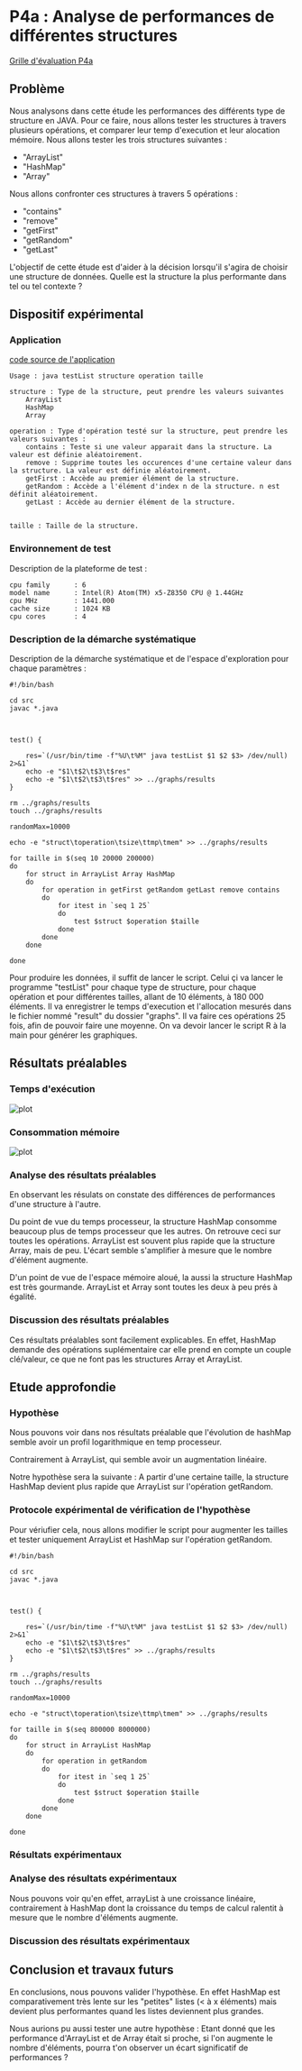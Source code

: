 # P4a : Analyse de performances de différentes structures

[Grille d'évaluation P4a](https://docs.google.com/spreadsheets/d/1x72glVEQHPx56Wr8G0RNQgfQXGX6xCsjms_6b7J6si0/edit?usp=sharing
)

## Problème

Nous analysons dans cette étude les performances des différents type de structure en JAVA. Pour ce faire, nous allons tester les structures à travers plusieurs opérations, et comparer leur temp d'execution et leur alocation mémoire. 
Nous allons tester les trois structures suivantes : 
- "ArrayList"
- "HashMap"
- "Array"

Nous allons confronter ces structures à travers 5 opérations : 
- "contains"
- "remove"
- "getFirst"
- "getRandom" 
- "getLast"


L'objectif de cette étude est d'aider à la décision lorsqu'il s'agira de choisir une structure de données. 
Quelle est la structure la plus performante dans tel ou tel contexte ?


## Dispositif expérimental

### Application

[code source de l'application](https://git.unistra.fr/nderousseaux/P4a/-/tree/master/src)
```
Usage : java testList structure operation taille

structure : Type de la structure, peut prendre les valeurs suivantes
    ArrayList
    HashMap
    Array

operation : Type d'opération testé sur la structure, peut prendre les valeurs suivantes :
    contains : Teste si une valeur apparait dans la structure. La valeur est définie aléatoirement.
    remove : Supprime toutes les occurences d'une certaine valeur dans la structure. La valeur est définie aléatoirement.
    getFirst : Accède au premier élément de la structure.
    getRandom : Accède a l'élément d'index n de la structure. n est définit aléatoirement.
    getLast : Accède au dernier élément de la structure.


taille : Taille de la structure.
```

### Environnement de test

Description de la plateforme de test :
```
cpu family      : 6
model name      : Intel(R) Atom(TM) x5-Z8350 CPU @ 1.44GHz
cpu MHz         : 1441.000
cache size      : 1024 KB
cpu cores       : 4
```

### Description de la démarche systématique

Description de la démarche systématique et de l'espace d'exploration pour chaque paramètres :

```
#!/bin/bash

cd src
javac *.java



test() {

    res=`(/usr/bin/time -f"%U\t%M" java testList $1 $2 $3> /dev/null) 2>&1`
    echo -e "$1\t$2\t$3\t$res"
    echo -e "$1\t$2\t$3\t$res" >> ../graphs/results
}

rm ../graphs/results
touch ../graphs/results

randomMax=10000

echo -e "struct\toperation\tsize\ttmp\tmem" >> ../graphs/results

for taille in $(seq 10 20000 200000)
do
    for struct in ArrayList Array HashMap
    do
        for operation in getFirst getRandom getLast remove contains
        do
            for itest in `seq 1 25`
            do
                test $struct $operation $taille
            done
        done
    done

done
```

Pour produire les données, il suffit de lancer le script.
Celui çi va lancer le programme "testList" pour chaque type de structure, pour chaque opération et pour différentes tailles, allant de 10 éléments, à 180 000 éléments.
Il va enregistrer le temps d'execution et l'allocation mesurés dans le fichier nommé "result" du dossier "graphs".
Il va faire ces opérations 25 fois, afin de pouvoir faire une moyenne.
On va devoir lancer le script R à la main pour générer les graphiques.

## Résultats préalables

### Temps d'exécution

![plot](prealable.png)

### Consommation mémoire

![plot](prealable-mem.png)

### Analyse des résultats préalables

En observant les résulats on constate des différences de performances d'une structure à l'autre.

Du point de vue du temps processeur, la structure HashMap consomme beaucoup plus de temps processeur que les autres. On retrouve ceci sur toutes les opérations.
ArrayList est souvent plus rapide que la structure Array, mais de peu. L'écart semble s'amplifier à mesure que le nombre d'élément augmente.

D'un point de vue de l'espace mémoire aloué, la aussi la structure HashMap est très gourmande. 
ArrayList et Array sont toutes les deux à peu prés à égalité.


### Discussion des résultats préalables

Ces résultats préalables sont facilement explicables. En effet, HashMap demande des opérations suplémentaire car elle prend en compte un couple clé/valeur, ce que ne font pas les structures Array et ArrayList.

## Etude approfondie

### Hypothèse

Nous pouvons voir dans nos résultats préalable que l'évolution de hashMap semble avoir un profil logarithmique en temp processeur.

Contrairement à ArrayList, qui semble avoir un augmentation linéaire.

Notre hypothèse sera la suivante : A partir d'une certaine taille, la structure HashMap devient plus rapide que ArrayList sur l'opération getRandom. 

### Protocole expérimental de vérification de l'hypothèse

Pour vériufier cela, nous allons modifier le script pour augmenter les tailles et tester uniquement ArrayList et HashMap sur l'opération getRandom.

```
#!/bin/bash

cd src
javac *.java



test() {

    res=`(/usr/bin/time -f"%U\t%M" java testList $1 $2 $3> /dev/null) 2>&1`
    echo -e "$1\t$2\t$3\t$res"
    echo -e "$1\t$2\t$3\t$res" >> ../graphs/results
}

rm ../graphs/results
touch ../graphs/results

randomMax=10000

echo -e "struct\toperation\tsize\ttmp\tmem" >> ../graphs/results

for taille in $(seq 800000 8000000)
do
    for struct in ArrayList HashMap
    do
        for operation in getRandom
        do
            for itest in `seq 1 25`
            do
                test $struct $operation $taille
            done
        done
    done

done

```

### Résultats expérimentaux

### Analyse des résultats expérimentaux

Nous pouvons voir qu'en effet, arrayList à une croissance linéaire, contrairement à HashMap dont la croissance du temps de calcul ralentit à mesure que le nombre d'éléments augmente.

### Discussion des résultats expérimentaux



## Conclusion et travaux futurs

En conclusions, nous pouvons valider l'hypothèse. En effet HashMap est comparativement très lente sur les "petites" listes (< à x éléments) mais devient plus performantes quand les listes deviennent plus grandes.

Nous aurions pu aussi tester une autre hypothèse : Etant donné que les performance d'ArrayList et de Array était si proche, si l'on augmente le nombre d'éléments, pourra t'on observer un écart significatif de performances ?
